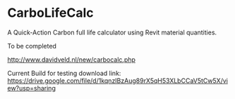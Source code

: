 # CarboLifeCalc
A Quick-Action Carbon full life calculator using Revit material quantities.

To be completed

http://www.davidveld.nl/new/carbocalc.php

Current Build for testing download link:
https://drive.google.com/file/d/1kqnzIBzAug89rX5qH53XLbCCaV5tCw5X/view?usp=sharing

